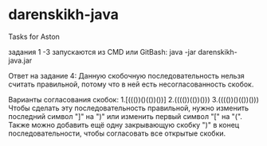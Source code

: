# darenskikh-java
Tasks for Aston

задания 1 -3 запускаются из CMD или GitBash: java -jar darenskikh-java.jar 

Ответ на задание 4:
Данную скобочную последовательность нельзя считать правильной, потому что в ней есть несогласованность скобок.

Варианты согласования скобок:
1.[((())()(())())]
2.(((())(())()))
3.(((())()(())()))
Чтобы сделать эту последовательность правильной, нужно изменить последний символ "]" на ")" или изменить первый символ "[" на "(". 
Также можно добавить ещё одну закрывающую скобку ")" в конец последовательности, чтобы согласовать все открытые скобки.

